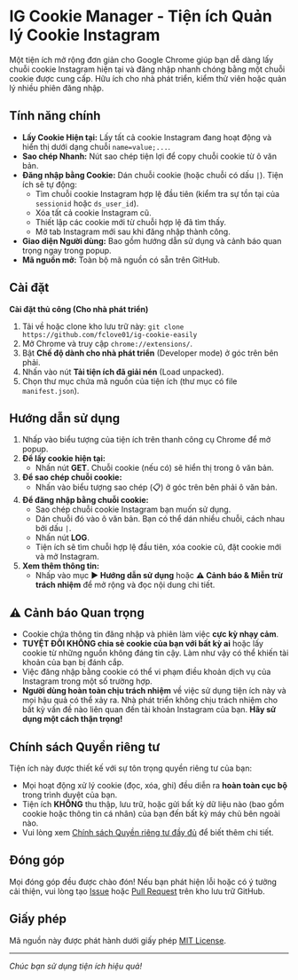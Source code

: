 # IG Cookie Manager - Tiện ích Quản lý Cookie Instagram

Một tiện ích mở rộng đơn giản cho Google Chrome giúp bạn dễ dàng lấy chuỗi cookie Instagram hiện tại và đăng nhập nhanh chóng bằng một chuỗi cookie được cung cấp. Hữu ích cho nhà phát triển, kiểm thử viên hoặc quản lý nhiều phiên đăng nhập.

## Tính năng chính

* **Lấy Cookie Hiện tại:** Lấy tất cả cookie Instagram đang hoạt động và hiển thị dưới dạng chuỗi `name=value;...`.
* **Sao chép Nhanh:** Nút sao chép tiện lợi để copy chuỗi cookie từ ô văn bản.
* **Đăng nhập bằng Cookie:** Dán chuỗi cookie (hoặc chuỗi có dấu `|`). Tiện ích sẽ tự động:
    * Tìm chuỗi cookie Instagram hợp lệ đầu tiên (kiểm tra sự tồn tại của `sessionid` hoặc `ds_user_id`).
    * Xóa tất cả cookie Instagram cũ.
    * Thiết lập các cookie mới từ chuỗi hợp lệ đã tìm thấy.
    * Mở tab Instagram mới sau khi đăng nhập thành công.
* **Giao diện Người dùng:** Bao gồm hướng dẫn sử dụng và cảnh báo quan trọng ngay trong popup.
* **Mã nguồn mở:** Toàn bộ mã nguồn có sẵn trên GitHub.

## Cài đặt

<!-- **Cách 1: Từ Chrome Web Store (Khuyên dùng)**

* Truy cập [Liên kết đến Chrome Web Store](YOUR_STORE_LINK_HERE) 
* Nhấn "Thêm vào Chrome". -->

<!-- **Cách 2: Cài đặt thủ công (Cho nhà phát triển)** -->
**Cài đặt thủ công (Cho nhà phát triển)**

1.  Tải về hoặc clone kho lưu trữ này: `git clone https://github.com/fclove01/ig-cookie-easily`
2.  Mở Chrome và truy cập `chrome://extensions/`.
3.  Bật **Chế độ dành cho nhà phát triển** (Developer mode) ở góc trên bên phải.
4.  Nhấn vào nút **Tải tiện ích đã giải nén** (Load unpacked).
5.  Chọn thư mục chứa mã nguồn của tiện ích (thư mục có file `manifest.json`).

## Hướng dẫn sử dụng

1.  Nhấp vào biểu tượng của tiện ích trên thanh công cụ Chrome để mở popup.
2.  **Để lấy cookie hiện tại:**
    * Nhấn nút **GET**. Chuỗi cookie (nếu có) sẽ hiển thị trong ô văn bản.
3.  **Để sao chép chuỗi cookie:**
    * Nhấn vào biểu tượng sao chép (📋) ở góc trên bên phải ô văn bản.
4.  **Để đăng nhập bằng chuỗi cookie:**
    * Sao chép chuỗi cookie Instagram bạn muốn sử dụng.
    * Dán chuỗi đó vào ô văn bản. Bạn có thể dán nhiều chuỗi, cách nhau bởi dấu `|`.
    * Nhấn nút **LOG**.
    * Tiện ích sẽ tìm chuỗi hợp lệ đầu tiên, xóa cookie cũ, đặt cookie mới và mở Instagram.
5.  **Xem thêm thông tin:**
    * Nhấp vào mục **► Hướng dẫn sử dụng** hoặc **⚠️ Cảnh báo & Miễn trừ trách nhiệm** để mở rộng và đọc nội dung chi tiết.

## ⚠️ Cảnh báo Quan trọng

* Cookie chứa thông tin đăng nhập và phiên làm việc **cực kỳ nhạy cảm**.
* **TUYỆT ĐỐI KHÔNG chia sẻ cookie của bạn với bất kỳ ai** hoặc lấy cookie từ những nguồn không đáng tin cậy. Làm như vậy có thể khiến tài khoản của bạn bị đánh cắp.
* Việc đăng nhập bằng cookie có thể vi phạm điều khoản dịch vụ của Instagram trong một số trường hợp.
* **Người dùng hoàn toàn chịu trách nhiệm** về việc sử dụng tiện ích này và mọi hậu quả có thể xảy ra. Nhà phát triển không chịu trách nhiệm cho bất kỳ vấn đề nào liên quan đến tài khoản Instagram của bạn. **Hãy sử dụng một cách thận trọng!**

## Chính sách Quyền riêng tư

Tiện ích này được thiết kế với sự tôn trọng quyền riêng tư của bạn:

* Mọi hoạt động xử lý cookie (đọc, xóa, ghi) đều diễn ra **hoàn toàn cục bộ** trong trình duyệt của bạn.
* Tiện ích **KHÔNG** thu thập, lưu trữ, hoặc gửi bất kỳ dữ liệu nào (bao gồm cookie hoặc thông tin cá nhân) của bạn đến bất kỳ máy chủ bên ngoài nào.
* Vui lòng xem [Chính sách Quyền riêng tư đầy đủ](PRIVACY_POLICY.md) để biết thêm chi tiết.

## Đóng góp

Mọi đóng góp đều được chào đón! Nếu bạn phát hiện lỗi hoặc có ý tưởng cải thiện, vui lòng tạo [Issue](https://github.com/fclove01/ig-cookie-easily/issues) hoặc [Pull Request](https://github.com/fclove01/ig-cookie-easily/pulls) trên kho lưu trữ GitHub.

## Giấy phép

Mã nguồn này được phát hành dưới giấy phép [MIT License](LICENSE).

---

_Chúc bạn sử dụng tiện ích hiệu quả!_